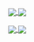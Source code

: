 <a href="https://github.com/akr0ss/akr0ss">
  <img align="center" src="https://github-readme-stats.vercel.app/api?username=akr0ss&hide=stars&show_icons=true&theme=discord_old_blurple"/>
  <img align="center" src="https://github-readme-stats.vercel.app/api/top-langs/?username=akr0ss&theme=discord_old_blurple"/>
  <br></br>
  <img align="center" src="https://github-readme-stats.vercel.app/api/pin/?username=akr0ss&repo=kumiko-discord-bot&theme=discord_old_blurple"/>
  <img align="center" src="https://github-readme-stats.vercel.app/api/pin/?username=akr0ss&repo=fabric_dawn-hud&theme=discord_old_blurple"/>
</a>
